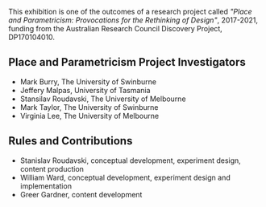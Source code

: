 
This exhibition is one of the outcomes of a research project called _"Place and Parametricism: Provocations for the Rethinking of Design"_, 2017-2021, funding from the Australian Research Council Discovery Project, DP170104010.

## Place and Parametricism Project Investigators

- Mark Burry, The University of Swinburne
- Jeffery Malpas, University of Tasmania
- Stansilav Roudavski, The University of Melbourne
- Mark Taylor, The University of Swinburne
- Virginia Lee, The University of Melbourne

## Rules and Contributions

- Stanislav Roudavski, conceptual development, experiment design, content production
- William Ward, conceptual development, experiment design and implementation
- Greer Gardner, content development
